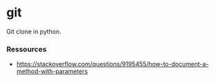 # git
Git clone in python.

### Ressources

- https://stackoverflow.com/questions/9195455/how-to-document-a-method-with-parameters
